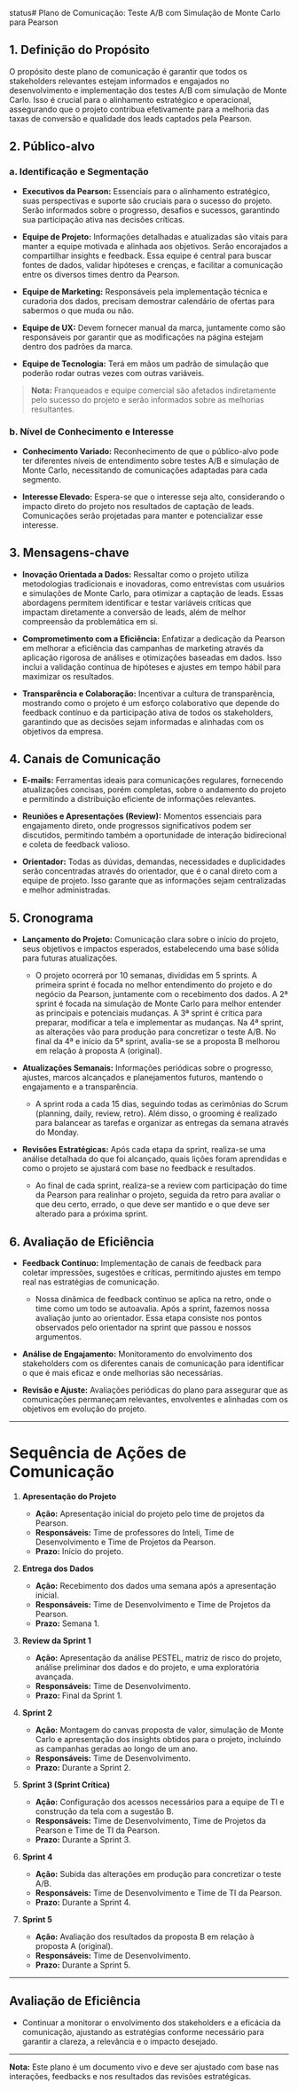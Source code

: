  status# Plano de Comunicação: Teste A/B com Simulação de Monte Carlo para Pearson

## 1. Definição do Propósito

O propósito deste plano de comunicação é garantir que todos os stakeholders relevantes estejam informados e engajados no desenvolvimento e implementação dos testes A/B com simulação de Monte Carlo. Isso é crucial para o alinhamento estratégico e operacional, assegurando que o projeto contribua efetivamente para a melhoria das taxas de conversão e qualidade dos leads captados pela Pearson.

## 2. Público-alvo

### a. Identificação e Segmentação
- **Executivos da Pearson:** Essenciais para o alinhamento estratégico, suas perspectivas e suporte são cruciais para o sucesso do projeto. Serão informados sobre o progresso, desafios e sucessos, garantindo sua participação ativa nas decisões críticas.

- **Equipe de Projeto:** Informações detalhadas e atualizadas são vitais para manter a equipe motivada e alinhada aos objetivos. Serão encorajados a compartilhar insights e feedback. Essa equipe é central para buscar fontes de dados, validar hipóteses e crenças, e facilitar a comunicação entre os diversos times dentro da Pearson. 

- **Equipe de Marketing:** Responsáveis pela implementação técnica e curadoria dos dados, precisam demostrar calendário de ofertas para sabermos o que muda ou não.

- **Equipe de UX:** Devem fornecer manual da marca, juntamente como são responsáveis por garantir que as modificações na página estejam dentro dos padrões da marca.

- **Equipe de Tecnologia:** Terá em mãos um padrão de simulação que poderão rodar outras vezes com outras variáveis.

> **Nota:** Franqueados e equipe comercial são afetados indiretamente pelo sucesso do projeto e serão informados sobre as melhorias resultantes.

### b. Nível de Conhecimento e Interesse
- **Conhecimento Variado:** Reconhecimento de que o público-alvo pode ter diferentes níveis de entendimento sobre testes A/B e simulação de Monte Carlo, necessitando de comunicações adaptadas para cada segmento.

- **Interesse Elevado:** Espera-se que o interesse seja alto, considerando o impacto direto do projeto nos resultados de captação de leads. Comunicações serão projetadas para manter e potencializar esse interesse.

## 3. Mensagens-chave

- **Inovação Orientada a Dados:** Ressaltar como o projeto utiliza metodologias tradicionais e inovadoras, como entrevistas com usuários e simulações de Monte Carlo, para otimizar a captação de leads. Essas abordagens permitem identificar e testar variáveis críticas que impactam diretamente a conversão de leads, além de melhor compreensão da problemática em si.

- **Comprometimento com a Eficiência:** Enfatizar a dedicação da Pearson em melhorar a eficiência das campanhas de marketing através da aplicação rigorosa de análises e otimizações baseadas em dados. Isso inclui a validação contínua de hipóteses e ajustes em tempo hábil para maximizar os resultados.

- **Transparência e Colaboração:** Incentivar a cultura de transparência, mostrando como o projeto é um esforço colaborativo que depende do feedback contínuo e da participação ativa de todos os stakeholders, garantindo que as decisões sejam informadas e alinhadas com os objetivos da empresa.


## 4. Canais de Comunicação

- **E-mails:** Ferramentas ideais para comunicações regulares, fornecendo atualizações concisas, porém completas, sobre o andamento do projeto e permitindo a distribuição eficiente de informações relevantes.

- **Reuniões e Apresentações (Review):** Momentos essenciais para engajamento direto, onde progressos significativos podem ser discutidos, permitindo também a oportunidade de interação bidirecional e coleta de feedback valioso.

- **Orientador:** Todas as dúvidas, demandas, necessidades e duplicidades serão concentradas através do orientador, que é o canal direto com a equipe de projeto. Isso garante que as informações sejam centralizadas e melhor administradas.

## 5. Cronograma

- **Lançamento do Projeto:** Comunicação clara sobre o início do projeto, seus objetivos e impactos esperados, estabelecendo uma base sólida para futuras atualizações.
  - O projeto ocorrerá por 10 semanas, divididas em 5 sprints. A primeira sprint é focada no melhor entendimento do projeto e do negócio da Pearson, juntamente com o recebimento dos dados. A 2ª sprint é focada na simulação de Monte Carlo para melhor entender as principais e potenciais mudanças. A 3ª sprint é crítica para preparar, modificar a tela e implementar as mudanças. Na 4ª sprint, as alterações vão para produção para concretizar o teste A/B. No final da 4ª e início da 5ª sprint, avalia-se se a proposta B melhorou em relação à proposta A (original).

- **Atualizações Semanais:** Informações periódicas sobre o progresso, ajustes, marcos alcançados e planejamentos futuros, mantendo o engajamento e a transparência.
  - A sprint roda a cada 15 dias, seguindo todas as cerimônias do Scrum (planning, daily, review, retro). Além disso, o grooming é realizado para balancear as tarefas e organizar as entregas da semana através do Monday.

- **Revisões Estratégicas:** Após cada etapa da sprint, realiza-se uma análise detalhada do que foi alcançado, quais lições foram aprendidas e como o projeto se ajustará com base no feedback e resultados.
  - Ao final de cada sprint, realiza-se a review com participação do time da Pearson para realinhar o projeto, seguida da retro para avaliar o que deu certo, errado, o que deve ser mantido e o que deve ser alterado para a próxima sprint.

## 6. Avaliação de Eficiência

- **Feedback Contínuo:** Implementação de canais de feedback para coletar impressões, sugestões e críticas, permitindo ajustes em tempo real nas estratégias de comunicação.
    - Nossa dinâmica de feedback contínuo se aplica na retro, onde o time como um todo se autoavalia. Após a sprint, fazemos nossa avaliação junto ao orientador. Essa etapa consiste nos pontos observados pelo orientador na sprint que passou e nossos argumentos.

- **Análise de Engajamento:** Monitoramento do envolvimento dos stakeholders com os diferentes canais de comunicação para identificar o que é mais eficaz e onde melhorias são necessárias.
- **Revisão e Ajuste:** Avaliações periódicas do plano para assegurar que as comunicações permaneçam relevantes, envolventes e alinhadas com os objetivos em evolução do projeto.

---

# Sequência de Ações de Comunicação

1. **Apresentação do Projeto**
   - **Ação:** Apresentação inicial do projeto pelo time de projetos da Pearson.
   - **Responsáveis:** Time de professores do Inteli, Time de Desenvolvimento e Time de Projetos da Pearson.
   - **Prazo:** Início do projeto.

2. **Entrega dos Dados**
   - **Ação:** Recebimento dos dados uma semana após a apresentação inicial.
   - **Responsáveis:** Time de Desenvolvimento e Time de Projetos da Pearson.
   - **Prazo:** Semana 1.

3. **Review da Sprint 1**
   - **Ação:** Apresentação da análise PESTEL, matriz de risco do projeto, análise preliminar dos dados e do projeto, e uma exploratória avançada.
   - **Responsáveis:** Time de Desenvolvimento.
   - **Prazo:** Final da Sprint 1.

4. **Sprint 2**
   - **Ação:** Montagem do canvas proposta de valor, simulação de Monte Carlo e apresentação dos insights obtidos para o projeto, incluindo as campanhas geradas ao longo de um ano.
   - **Responsáveis:** Time de Desenvolvimento.
   - **Prazo:** Durante a Sprint 2.

5. **Sprint 3 (Sprint Crítica)**
   - **Ação:** Configuração dos acessos necessários para a equipe de TI e construção da tela com a sugestão B.
   - **Responsáveis:** Time de Desenvolvimento, Time de Projetos da Pearson e Time de TI da Pearson.
   - **Prazo:** Durante a Sprint 3.

6. **Sprint 4**
   - **Ação:** Subida das alterações em produção para concretizar o teste A/B.
   - **Responsáveis:** Time de Desenvolvimento e Time de TI da Pearson.
   - **Prazo:** Durante a Sprint 4.

7. **Sprint 5**
   - **Ação:** Avaliação dos resultados da proposta B em relação à proposta A (original).
   - **Responsáveis:** Time de Desenvolvimento.
   - **Prazo:** Durante a Sprint 5.

---

## Avaliação de Eficiência

- Continuar a monitorar o envolvimento dos stakeholders e a eficácia da comunicação, ajustando as estratégias conforme necessário para garantir a clareza, a relevância e o impacto desejado.

---

**Nota:** Este plano é um documento vivo e deve ser ajustado com base nas interações, feedbacks e nos resultados das revisões estratégicas.
